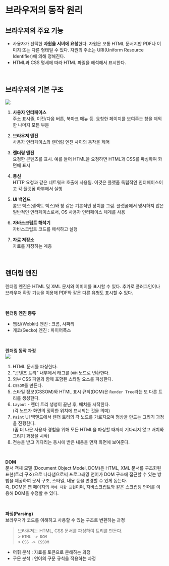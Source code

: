 # 브라우저의 동작 원리

## 브라우저의 주요 기능

- 사용자가 선택한 **자원을 서버에 요청**한다. 자원은 보통 HTML 문서지만 PDF나 이미지 또는 다른 형태일 수 있다. 자원의 주소는 URI(Uniform Resource Identifier)에 의해 정해진다.
- HTML과 CSS 명세에 따라 HTML 파일을 해석해서 표시한다.

</br>

## 브라우저의 기본 구조

<img src="https://d2.naver.com/content/images/2015/06/helloworld-59361-1.png">

1. **사용자 인터페이스**
   </br>
   주소 표시줄, 이전/다음 버튼, 북마크 메뉴 등. 요청한 페이지를 보여주는 창을 제외한 나머지 모든 부분

2. **브라우저 엔진**
   </br>
   사용자 인터페이스와 렌더링 엔진 사이의 동작을 제어

3. **렌더링 엔진**
   </br>
   요청한 콘텐츠를 표시. 예를 들어 HTML을 요청하면 HTML과 CSS를 파싱하여 화면에 표시

4. **통신**
   </br>
   HTTP 요청과 같은 네트워크 호출에 사용됨. 이것은 플랫폼 독립적인 인터페이스이고 각 플랫폼 하부에서 실행

5. **UI 백엔드**
   </br>
   콤보 박스(셀렉트 박스)와 창 같은 기본적인 장치를 그림. 플랫폼에서 명시하지 않은 일반적인 인터페이스로서, OS 사용자 인터페이스 체계를 사용

6. **자바스크립트 해석기**
   </br>
   자바스크립트 코드를 해석하고 실행

7. **자료 저장소**
   </br>
   자료를 저장하는 계층

</br>

## 렌더링 엔진

렌더링 엔진은 HTML 및 XML 문서와 이미지를 표시할 수 있다. 추가로 플러그인이나 브라우저 확장 기능을 이용해 PDF와 같은 다른 유형도 표시할 수 있다.

</br>

**렌더링 엔진 종류**

- 웹킷(Webkit) 엔진 : 크롬, 사파리
- 게코(Gecko) 엔진 : 파이어폭스

</br>

**렌더링 동작 과정**
</br>
<img src="https://d2.naver.com/content/images/2015/06/helloworld-59361-2.png">

1. HTML 문서를 파싱한다.
2. "콘텐츠 트리" 내부에서 태그를 `DOM` 노드로 변환한다.
3. 외부 CSS 파일과 함께 포함된 스타일 요소를 파싱한다.
4. `CSSOM`를 만든다.
5. 스타일 정보(CSSOM)와 HTML 표시 규칙(DOM)은 `Render Tree`라는 또 다른 트리를 생성한다.
6. `Layout` - 렌더 트리 생성이 끝난 후, 배치를 시작한다.
   </br>
   (각 노드가 화면의 정확한 위치에 표시되는 것을 의미)
7. `Paint` UI 백엔드에서 렌더 트리의 각 노드를 가로지으며 형상을 만드는 그리기 과정을 진행한다.
   </br>
   (좀 더 나은 사용자 경험을 위해 모든 HTML을 파싱할 때까지 기다리지 않고 배치와 그리기 과정을 시작)
8. 전송을 받고 기다리는 동시에 받은 내용을 먼저 화면에 보여준다.

</br>

**DOM** </br> 문서 객체 모델 (Document Object Model, DOM)은 HTML, XML 문서를 구조화된 표현(트리 구조)으로 나타냄으로써 프로그래밍 언어가 DOM 구조에 접근할 수 있는 방법을 제공하여 문서 구조, 스타일, 내용 등을 변경할 수 있게 돕는다.
</br> 즉, DOM은 웹 페이지의 `객체 지향 표현`이며, 자바스크립트와 같은 스크립팅 언어를 이용해 DOM을 수정할 수 있다.

</br>

**파싱(Parsing)**
</br>
브라우저가 코드를 이해하고 사용할 수 있는 구조로 변환하는 과정
</br>

> 브라우저는 HTML, CSS 문서를 파싱하여 트리를 만든다.</br> > `HTML -> DOM`</br> > `CSS -> CSSOM` </br>

- 어휘 분석 : 자료를 토큰으로 분해하는 과정
- 구문 분석 : 언어의 구문 규칙을 적용하는 과정
